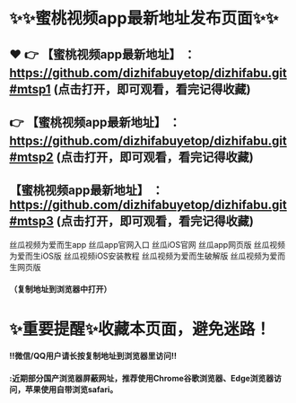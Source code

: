 # :sparkles::sparkles:蜜桃视频app最新地址发布页面:sparkles::sparkles:

 :heart: :point_right: 【蜜桃视频app最新地址】 ：https://github.com/dizhifabuyetop/dizhifabu.git#mtsp1 (点击打开，即可观看，看完记得收藏)
 ------
:point_right: 【蜜桃视频app最新地址】 ：https://github.com/dizhifabuyetop/dizhifabu.git#mtsp2 (点击打开，即可观看，看完记得收藏)
 ------
【蜜桃视频app最新地址】 ：https://github.com/dizhifabuyetop/dizhifabu.git#mtsp3 (点击打开，即可观看，看完记得收藏)
 ------


丝瓜视频为爱而生app
丝瓜app官网入口
丝瓜iOS官网
丝瓜app网页版
丝瓜视频为爱而生iOS版
丝瓜视频iOS安装教程
丝瓜视频为爱而生破解版
丝瓜视频为爱而生网页版

#### （复制地址到浏览器中打开）
# :sparkles:重要提醒:sparkles:收藏本页面，避免迷路！
#### ‼️微信/QQ用户请长按复制地址到浏览器里访问‼
#### :近期部分国产浏览器屏蔽网址，推荐使用Chrome谷歌浏览器、Edge浏览器访问，苹果使用自带浏览safari。
